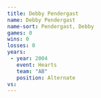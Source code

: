 ```yaml
---
title: Debby Pendergast
name: Debby Pendergast
name-sort: Pendergast, Debby
games: 0
wins: 0
losses: 0
years:
 - year: 2004
   event: Hearts
   team: "AB"
   position: Alternate
vs:
---
```

